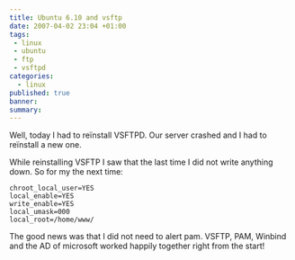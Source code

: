 ```yaml
---
title: Ubuntu 6.10 and vsftp
date: 2007-04-02 23:04 +01:00
tags:
 - linux
 - ubuntu
 - ftp
 - vsftpd
categories:
  - linux
published: true
banner: 
summary:
---
```

Well, today I had to reïnstall VSFTPD. Our server crashed and I had to reïnstall a new one.

While reinstalling VSFTP I saw that the last time I did not write anything down. So for my the next time:

```
chroot_local_user=YES
local_enable=YES
write_enable=YES
local_umask=000
local_root=/home/www/
```

The good news was that I did not need to alert pam. VSFTP, PAM, Winbind and the AD of microsoft worked happily together right from the start!
